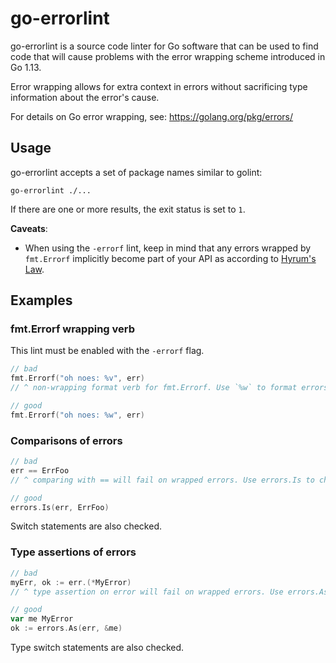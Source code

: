 go-errorlint
============

go-errorlint is a source code linter for Go software that can be used to find
code that will cause problems with the error wrapping scheme introduced in Go
1.13.

Error wrapping allows for extra context in errors without sacrificing type
information about the error's cause.

For details on Go error wrapping, see: https://golang.org/pkg/errors/


## Usage
go-errorlint accepts a set of package names similar to golint:
```
go-errorlint ./...
```
If there are one or more results, the exit status is set to `1`.

**Caveats**:
* When using the `-errorf` lint, keep in mind that any errors wrapped by
  `fmt.Errorf` implicitly become part of your API as according to [Hyrum's
  Law](https://github.com/dwmkerr/hacker-laws#hyrums-law-the-law-of-implicit-interfaces).


## Examples

### fmt.Errorf wrapping verb
This lint must be enabled with the `-errorf` flag.
```go
// bad
fmt.Errorf("oh noes: %v", err)
// ^ non-wrapping format verb for fmt.Errorf. Use `%w` to format errors

// good
fmt.Errorf("oh noes: %w", err)
```

### Comparisons of errors
```go
// bad
err == ErrFoo
// ^ comparing with == will fail on wrapped errors. Use errors.Is to check for a specific error

// good
errors.Is(err, ErrFoo)
```

Switch statements are also checked.

### Type assertions of errors
```go
// bad
myErr, ok := err.(*MyError)
// ^ type assertion on error will fail on wrapped errors. Use errors.As to check for specific errors

// good
var me MyError
ok := errors.As(err, &me)
```

Type switch statements are also checked.
